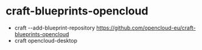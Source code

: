 # craft-blueprints-opencloud
* craft --add-blueprint-repository https://github.com/opencloud-eu/craft-blueprints-opencloud
* craft opencloud-desktop
